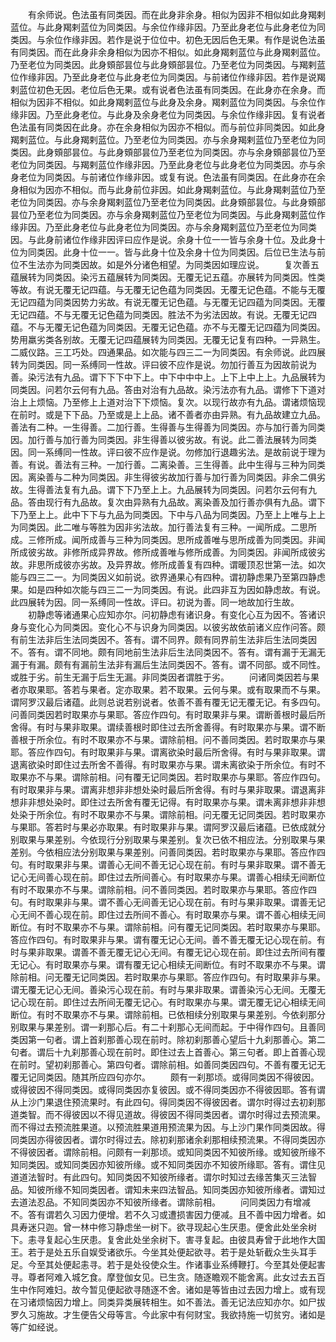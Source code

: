 <!-- { "loadSidebar": true } -->
　　有余师说。色法虽有同类因。而在此身非余身。相似为因非不相似如此身羯剌蓝位。与此身羯剌蓝位为同类因。与余位作缘非因。乃至此身老位与此身老位为同类因。与余位作缘非因。若作是说于位位中。初色无因后色无果。有作是说色法虽有同类因。而在此身非余身相似为因亦不相似。如此身羯剌蓝位与此身羯剌蓝位。乃至老位为同类因。此身頞部昙位与此身頞部昙位。乃至老位为同类因。与羯剌蓝位作缘非因。乃至此身老位与此身老位为同类因。与前诸位作缘非因。若作是说羯剌蓝位初色无因。老位后色无果。或有说者色法虽有同类因。在此身亦在余身。而相似为因非不相似。如此身羯剌蓝位与此身及余身。羯剌蓝位为同类因。与余位作缘非因。乃至此身老位。与此身及余身老位为同类因。与余位作缘非因。复有说者色法虽有同类因在此身。亦在余身相似为因亦不相似。而与前位非同类因。如此身羯剌蓝位。与此身羯剌蓝位。乃至老位为同类因。亦与余身羯剌蓝位乃至老位为同类因。此身頞部昙位。与此身頞部昙位乃至老位为同类因。亦与余身頞部昙位乃至老位为同类因。与羯剌蓝位作缘非因。乃至此身老位与此身老位为同类因。亦与余身老位为同类因。与前诸位作缘非因。或复有说。色法虽有同类因。在此身亦在余身相似为因亦不相似。而与此身前位非因。如此身羯剌蓝位。与此身羯剌蓝位乃至老位为同类因。亦与余身羯剌蓝位乃至老位为同类因。此身頞部昙位。与此身頞部昙位乃至老位为同类因。亦与余身羯剌蓝位乃至老位为同类因。与此身羯剌蓝位作缘非因。乃至此身老位与此身老位为同类因。亦与余身羯剌蓝位乃至老位为同类因。与此身前诸位作缘非因评曰应作是说。余身十位一一皆与余身十位。及此身十位为同类因。此身十位一一。皆与此身十位及余身十位为同类因。后位已生法与前位不生法亦为同类因故。如是外分诸色相望。为同类因如理应说。
　　复次善五蕴展转为同类因。染污五蕴展转为同类因。无覆无记五蕴。亦展转为同类因。性类等故。有说无覆无记四蕴。与无覆无记色蕴为同类因。无覆无记色蕴。不能与无覆无记四蕴为同类因势力劣故。有说无覆无记色蕴。与无覆无记四蕴为同类因。无覆无记四蕴。不与无覆无记色蕴为同类因。胜法不为劣法因故。有说。无覆无记四蕴。不与无覆无记色蕴为同类因。无覆无记色蕴。亦不与无覆无记四蕴为同类因。势用羸劣类各别故。无覆无记四蕴展转为同类因。无覆无记复有四种。一异熟生。二威仪路。三工巧处。四通果品。如次能与四三二一为同类因。有余师说。此四展转为同类因。同一系缚同一性故。评曰彼不应作是说。勿加行善互为因故前说为善。染污法有九品。谓下下下中下上。中下中中中上。上下上中上上。九品展转为同类因。问若尔云何有九品。答由对治有九品故。染污法亦有九品。谓修下下道对治上上烦恼。乃至修上上道对治下下烦恼。复次。以现行故亦有九品。谓诸烦恼现在前时。或是下下品。乃至或是上上品。诸不善者亦由异熟。有九品故建立九品。善法有二种。一生得善。二加行善。生得善与生得善为同类因。亦与加行善为同类因。加行善与加行善为同类因。非生得善以彼劣故。有说。此二善法展转为同类因。同一系缚同一性故。评曰彼不应作是说。勿修加行退趣劣法。是故前说于理为善。有说。善法有三种。一加行善。二离染善。三生得善。此中生得与三种为同类因。离染善与二种为同类因。非生得彼劣故加行善与加行善为同类因。非余二俱劣故。生得善法复有九品。谓下下乃至上上。九品展转为同类因。问若尔云何有九品。答由现行有九品故。复次由异熟有九品故。离染善及加行善亦俱有九品。谓下下乃至上上。此中下下与九品为同类因。下中与八品为同类因。乃至上上唯与上上为同类因。此二唯与等胜为因非劣法故。加行善法复有三种。一闻所成。二思所成。三修所成。闻所成善与三种为同类因。思所成善唯与思所成善为同类因。非闻所成彼劣故。非修所成异界故。修所成善唯与修所成善。为同类因。非闻所成彼劣故。非思所成彼亦劣故。及异界故。修所成善复有四种。谓暖顶忍世第一法。如次能与四三二一。为同类因义如前说。欲界通果心有四种。谓初静虑果乃至第四静虑果。如是四种如次能与四三二一为同类因。有说。此四非互为因如静虑故。有说。此四展转为因。同一系缚同一性故。评曰。初说为善。同一地故加行生故。
　　初静虑等诸通果心应知亦尔。问初静虑有诸识身。有变化心互为因不。答诸识身与变化心为同类因。变化心不与识身为同类因。以彼劣故依前诸义应作问答。颇有前生法非后生法同类因不。答有。谓不同界。颇有同界前生法非后生法同类因不。答有。谓不同地。颇有同地前生法非后生法同类因不。答有。谓有漏于无漏无漏于有漏。颇有有漏前生法非有漏后生法同类因不。答有。谓不同部。或不同性。或胜于劣。前生无漏于后生无漏。非同类因者谓胜于劣。
　　问诸同类因若与果者亦取果耶。答若与果者。定亦取果。若不取果。云何与果。或有取果而不与果。谓阿罗汉最后诸蕴。此则总说若别说者。依善不善有覆无记无覆无记。有多四句。问善同类因若时取果亦与果耶。答应作四句。有时取果非与果。谓断善根时最后所舍得。有时与果非取果。谓续善根时即住过去所舍善得。有时取果亦与果。谓不断善根于所余位。有时不取果亦不与果。谓除前相。问不善同类因。若时取果亦与果耶。答应作四句。有时取果非与果。谓离欲染时最后所舍得。有时与果非取果。谓退离欲染时即住过去所舍不善得。有时取果亦与果。谓未离欲染于所余位。有时不取果亦不与果。谓除前相。问有覆无记同类因。若时取果亦与果耶。答应作四句。有时取果非与果。谓离非想非非想处染时最后所舍得。有时与果非取果。谓退离非想非非想处染时。即住过去所舍有覆无记得。有时取果亦与果。谓未离非想非非想处染于所余位。有时不取果亦不与果。谓除前相。问无覆无记同类因。若时取果亦与果耶。答若时与果必亦取果。有时取果非与果。谓阿罗汉最后诸蕴。已依成就分别取果与果差别。今依现行分别取果与果差别。复次已依不相应法。分别取果与果差别。今依相应法分别取果与果差别。问善同类因。若时取果亦与果耶。答应作四句。有时取果非与果。谓善心无间不善无记心现在前。有时与果非取果。谓不善无记心无间善心现在前。即住过去所间善心。有时取果亦与果。谓善心相续无间断位有时不取果亦不与果。谓除前相。问不善同类因。若时取果亦与果耶。答应作四句。有时取果非与果。谓不善心无间善无记心现在前。有时与果非取果。谓善无记心无间不善心现在前。即住过去所间不善心。有时取果亦与果。谓不善心相续无间断位。有时不取果亦不与果。谓除前相。问有覆无记同类因。若时取果亦与果耶。答应作四句。有时取果非与果。谓有覆无记心无间。善不善无覆无记心现在前。有时与果非取果。谓善不善无覆无记心无间。有覆无记心现在前。即住过去所间有覆无记心。有时取果亦与果。谓有覆无记心相续无间断位。有时不取果亦不与果。谓除前相。问无覆无记同类因。若时取果亦与果耶。答应作四句。有时取果非与果。谓无覆无记心无间。善染污心现在前。有时与果非取果。谓善染污心无间。无覆无记心现在前。即住过去所间无覆无记心。有时取果亦与果。谓无覆无记心相续无间断位。有时不取果亦不与果。谓除前相。已依相续分别取果与果差别。今依刹那分别取果与果差别。谓一刹那心后。有二十刹那心无间而起。于中得作四句。且善同类因第一句者。谓上首刹那善心现在前时。除初刹那善心望后十九刹那善心。第二句者。谓后十九刹那善心现在前时。即住过去上首善心。第三句者。即上首善心现在前时。望初刹那善心。第四句者。谓除前相。如善同类因四句。不善有覆无记无覆无记同类因。随其所应四句亦尔。
　　颇有一刹那顷。或得同类因不得彼因。或得彼因不得同类因。或得同类因亦复彼因。或不得同类因亦不得彼因耶。答有谓从上沙门果退住预流果时。有此四句。得同类因不得彼因者。谓尔时得过去初刹那道类智。而不得彼因以不得见道故。得彼因不得同类因者。谓尔时得过去预流果。而不得过去预流胜果道。以预流胜果道用预流果为因。与上沙门果作同类因故。得同类因亦得彼因者。谓尔时得过去。除初刹那诸余刹那相续预流果。不得同类因亦不得彼因者。谓除前相。问颇有一刹那顷。或知同类因不知彼所缘。或知彼所缘不知同类因。或知同类因亦知彼所缘。或不知同类因亦不知彼所缘耶。答有。谓住见道道法智时。有此四句。知同类因不知彼所缘者。谓尔时知过去缘苦集灭三法智品。知彼所缘不知同类因者。谓知未来四法智品。知同类因亦知彼所缘者。谓知过去道法忍品。不知同类因亦不知彼所缘者。谓除前相。
　　问同类因力有增减不。答有谓若久习因力便增。若不久习或遭损害因力便减。且不善中因力增者。如具寿迷只迦。曾一林中修习静虑坐一树下。欲寻现起心生厌患。便舍此处坐余树下。恚寻复起心生厌患。复舍此处坐余树下。害寻复起。由彼具寿曾于此地作大国王。若于是处五乐自娱受诸欲乐。今坐其处便起欲寻。若于是处斩截众生头耳手足。今至其处便起恚寻。若于是处役使众生。作诸事业系缚鞭打。今至其处便起害寻。尊者阿难入城乞食。摩登伽女见。已生贪。随逐瞻观不能舍离。此女过去五百生中作阿难妇。故今暂见便起欲寻随逐不舍。诸如是等皆由过去因力增上。或有现在习诸烦恼因力增上。同类异类展转相生。如不善法。善无记法应知亦尔。如尸拔罗久习施故。才生便告父母等言。今此家中有何财宝。我欲持施一切贫穷。诸如是等广如经说。
